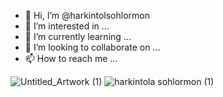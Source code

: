 - 👋 Hi, I’m @harkintolsohlormon
- 👀 I’m interested in ...
- 🌱 I’m currently learning ...
- 💞️ I’m looking to collaborate on ...
- 📫 How to reach me ...

<!---
harkintolsohlormon/harkintolsohlormon is a ✨ special ✨ repository because its `README.md` (this file) appears on your GitHub profile.
You can click the Preview link to take a look at your changes.
--->
![Untitled_Artwork (1)](https://user-images.githubusercontent.com/118922624/203605189-798d4ca4-0f4f-4d3f-bc15-0a7fc64cfc56.jpg)
![harkintola sohlormon (1)](https://user-images.githubusercontent.com/118922624/203605430-2013dc8e-ebf4-413c-8419-7bf9c65c10c0.png)
